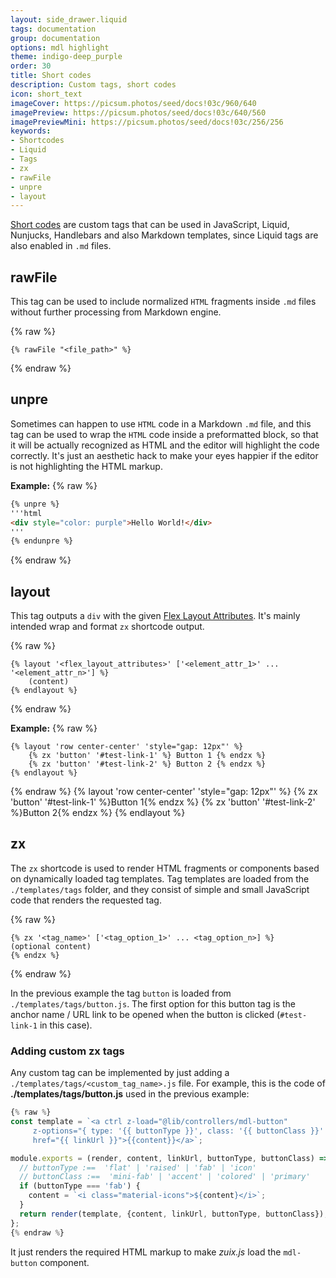 ```yaml
---
layout: side_drawer.liquid
tags: documentation
group: documentation
options: mdl highlight
theme: indigo-deep_purple
order: 30
title: Short codes
description: Custom tags, short codes
icon: short_text
imageCover: https://picsum.photos/seed/docs!03c/960/640
imagePreview: https://picsum.photos/seed/docs!03c/640/560
imagePreviewMini: https://picsum.photos/seed/docs!03c/256/256
keywords:
- Shortcodes
- Liquid
- Tags
- zx
- rawFile
- unpre
- layout
---
```


[Short codes](https://www.11ty.dev/docs/shortcodes/) are custom tags that can be used in JavaScript, Liquid, Nunjucks, Handlebars and also Markdown  templates,
since Liquid tags are also enabled in `.md` files. 


## rawFile

This tag can be used to include normalized `HTML` fragments inside `.md` files without further processing from Markdown engine.

{% raw %}
```liquid
{% rawFile "<file_path>" %}
```
{% endraw %}


## unpre

Sometimes can happen to use `HTML` code in a Markdown `.md` file, and this tag can be used to wrap the `HTML` code inside a preformatted block,
so that it will be actually recognized as HTML and the editor will highlight the code correctly. It's just an aesthetic hack to make your eyes happier
if the editor is not highlighting the HTML markup.

**Example:**
{% raw %}
```html
{% unpre %}
'''html
<div style="color: purple">Hello World!</div>
'''
{% endunpre %}
```
{% endraw %}


## layout

This tag outputs a `div` with the given [Flex Layout Attributes](https://progressivered.com/fla/).
It's mainly intended wrap and format `zx` shortcode output.

{% raw %}
```liquid
{% layout '<flex_layout_attributes>' ['<element_attr_1>' ... '<element_attr_n>'] %}
    (content)
{% endlayout %}
```
{% endraw %}

**Example:**
{% raw %}
```liquid
{% layout 'row center-center' 'style="gap: 12px"' %}
    {% zx 'button' '#test-link-1' %} Button 1 {% endzx %}
    {% zx 'button' '#test-link-2' %} Button 2 {% endzx %}
{% endlayout %}
```
{% endraw %}
{% layout 'row center-center' 'style="gap: 12px"' %}
    {% zx 'button' '#test-link-1' %}Button 1{% endzx %}
    {% zx 'button' '#test-link-2' %}Button 2{% endzx %}
{% endlayout %}


## zx

The `zx` shortcode is used to render HTML fragments or components based on dynamically loaded tag templates.
Tag templates are loaded from the `./templates/tags` folder, and they consist of simple and small JavaScript code that
renders the requested tag.

{% raw %}
```liquid
{% zx '<tag_name>' ['<tag_option_1>' ... <tag_option_n>] %}
(optional content)
{% endzx %}
``` 
{% endraw %}

In the previous example the tag `button` is loaded from `./templates/tags/button.js`. The first option for this button tag
is the anchor name / URL link to be opened when the button is clicked (`#test-link-1` in this case). 

### Adding custom zx tags

Any custom tag can be implemented by just adding a `./templates/tags/<custom_tag_name>.js` file. For example, this is the
code of **./templates/tags/button.js** used in the previous example:

```js
{% raw %}
const template = `<a ctrl z-load="@lib/controllers/mdl-button"
     z-options="{ type: '{{ buttonType }}', class: '{{ buttonClass }}' }"
     href="{{ linkUrl }}">{{content}}</a>`;

module.exports = (render, content, linkUrl, buttonType, buttonClass) => {
  // buttonType :==  'flat' | 'raised' | 'fab' | 'icon'
  // buttonClass :==  'mini-fab' | 'accent' | 'colored' | 'primary'
  if (buttonType === 'fab') {
    content = `<i class="material-icons">${content}</i>`;
  }
  return render(template, {content, linkUrl, buttonType, buttonClass});
};
{% endraw %}
```

It just renders the required HTML markup to make *zuix.js* load the `mdl-button` component.
